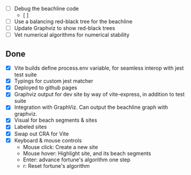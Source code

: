 - [ ] Debug the beachline code
  - [ ]
- [ ] Use a balancing red-black tree for the beachline
- [ ] Update Graphviz to show red-black trees
- [ ] Vet numerical algorithms for numerical stability

## Done
- [x] Vite builds define process.env variable, for seamless interop with jest test suite
- [x] Typings for custom jest matcher 
- [x] Deployed to github pages
- [x] Graphviz output for dev site by way of vite-express, in addition to test suite
- [x] Integration with GraphViz. Can output the beachline graph with graphviz.
- [x] Visual for beach segments & sites
- [x] Labeled sites
- [x] Swap out CRA for Vite
- [x] Keyboard & mouse controls
  - Mouse click: Create a new site
  - Mouse hover: Highlight site, and its beach segments
  - Enter: advance fortune's algorithm one step
  - r: Reset fortune's algorithm
